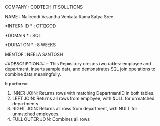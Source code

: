COMPANY : CODTECH IT SOLUTIONS 

NAME : Malireddi Vasantha Venkata Rama Satya Sree

*INTERN ID * : CT12GOD

*DOMAIN * : SQL 

*DURATION * : 8 WEEKS 

MENTOR : NEELA SANTOSH 

##DESCRIPTION## :- This Repository creates two tables: employee and department, inserts sample data, and demonstrates SQL join operations to combine data meaningfully. 

It performs:

1. INNER JOIN: Returns rows with matching DepartmentID in both tables.
2. LEFT JOIN: Returns all rows from employee, with NULL for unmatched departments.
3. RIGHT JOIN: Returns all rows from department, with NULL for unmatched employees.
4. FULL OUTER JOIN: Combines all rows
